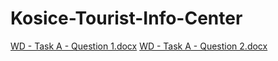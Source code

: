 # Kosice-Tourist-Info-Center
[WD - Task A - Question 1.docx](https://github.com/sammy866/Kosice-Tourist-Info-Center/files/10546768/WD.-.Task.A.-.Question.1.docx)
[WD - Task A - Question 2.docx](https://github.com/sammy866/Kosice-Tourist-Info-Center/files/10546769/WD.-.Task.A.-.Question.2.docx)

